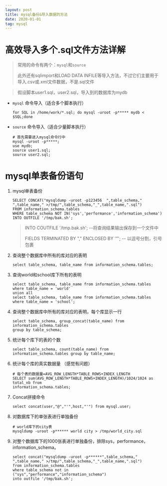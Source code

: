 ```yaml
---
layout: post
title: mysql备份&导入数据的方法
date: 2020-01-01
tag: mysql
---
```


# 高效导入多个.sql文件方法详解



> 常用的命令有两个：`mysql`和`source`
>
> 此外还有sqlimport和LOAD DATA INFILE等导入方法，不过它们主要用于导入.csv或.xml文件数据，不是.sql文件



> 假设脚本user1.sql，user2.sql，导入到的数据库为mydb

* `mysql` 命令导入（适合多个脚本执行）

  ```shell
  for SQL in /home/work/*.sql; do mysql -uroot -p***** mydb < $SQL;done
  ```

* `source` 命令导入（适合少量脚本执行）

  ```shell
  # 首先需要进入mysql命令行中
  mysql -uroot -p*****;
  use mydb;
  source user1.sql;
  source user2.sql;
  ```

  

# mysql单表备份语句

1. mysql单表备份

   ```mysql
   SELECT CONCAT("mysqldump -uroot -p123456  ",table_schema," ",table_name," >/tmp/",table_schema,"_",table_name,".sql")  
   FROM information_schema.tables 
   WHERE table_schema NOT IN('sys','performance','information_schema')
   INTO OUTFILE '/tmp/bak.sh';
   ```

   > INTO COUTFILE '/tmp.bak.sh';    --将查询结果输出保存到一个文件中
   >
   > FIELDS TERMINATED BY "," ENCLOSED BY '"'; -- 以逗号分割，引号包裹

2. 查询整个数据库中所有的库对应的表明

   ```mysql
   select table_schema, table_name from information_schema.tables;
   ```

3. 查询world和school库下所有的表明

   ```mysql
   select table_schema, table_name from information_schema.tables
   where table_name = 'world'
   union all
   select table_schema, table_name from information_schema.tables
   where table_name = 'school';
   ```

4. 查询整个数据库中所有的库对应的表明，每个库显示一行

   ```mysql
   select table_schema, group_concat(table_name) from information_schema.tables
   group by table_schema;
   ```

5. 统计每个库下的表的个数

   ```mysql
   select table_schema, count(table_name) from information_schema.tables group by table_name;
   ```

6. 统计每个库的真实数据量 （感觉有问题）

   ```mysql
   # 每个表的数据量=AVG_ROW_LENGTH*TABLE_ROWS+INDEX_LENGTH
   SELECT sum(AVG_ROW_LENGTH*TABLE_ROWS+INDEX_LENGTH)/1024/1024 as total_nb from 
   information_schema.tables;
   ```

7. Concat拼接命令

   ```mysql
   select concat(user,"@","'",host,"'") from mysql.user;
   ```

8. 对数据库下的单张表进行单独备份

   ```shell
   # world库下的city表
   mysqldump -uroot -p****** world city > /tmp/world_city.sql
   ```

9. 对整个数据库下的1000张表进行单独备份，排除sys，performance，information_schema。

   ```mysql
   select concat("mysqldump -uroot -p******",table_schema," ",table_name," >/tmp/",table_schema,"_",table_name,".sql")
   from information_schema.tables
   where table_schema not in ("sys","performance","information_schema")
   into outfile '/tmp/bak.sh';
   ```
   